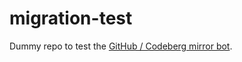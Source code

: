 # migration-test

Dummy repo to test the [GitHub / Codeberg mirror bot](https://codeberg.org/wl/GithubCodebergMirror).
